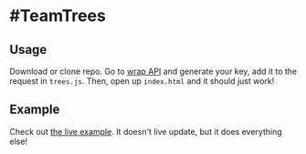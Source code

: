 # \#TeamTrees

## Usage
Download or clone repo. Go to [wrap API](https://wrapapi.com/api/johnfish/teamtrees/treecount/0.0.1) and generate your key, add it to the request in `trees.js`. Then, open up `index.html` and it should just work!

## Example
Check out [the live example](http://johnafish.github.io/teamtrees/index.html). It doesn't live update, but it does everything else!
